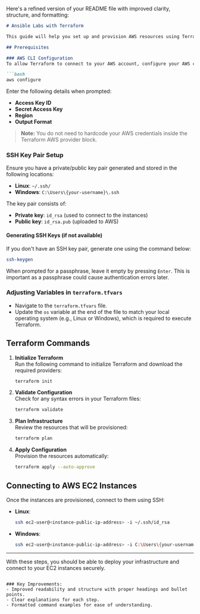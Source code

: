 Here's a refined version of your README file with improved clarity, structure, and formatting:

```markdown
# Ansible Labs with Terraform

This guide will help you set up and provision AWS resources using Terraform and Ansible. Follow the steps below to configure your environment and deploy infrastructure.

## Prerequisites

### AWS CLI Configuration
To allow Terraform to connect to your AWS account, configure your AWS credentials using the AWS CLI:

```bash
aws configure
```

Enter the following details when prompted:
- **Access Key ID**
- **Secret Access Key**
- **Region**
- **Output Format**

> **Note:** You do not need to hardcode your AWS credentials inside the Terraform AWS provider block.

### SSH Key Pair Setup
Ensure you have a private/public key pair generated and stored in the following locations:
- **Linux**: `~/.ssh/`
- **Windows**: `C:\Users\{your-username}\.ssh`

The key pair consists of:
- **Private key**: `id_rsa` (used to connect to the instances)
- **Public key**: `id_rsa.pub` (uploaded to AWS)

#### Generating SSH Keys (if not available)
If you don't have an SSH key pair, generate one using the command below:

```bash
ssh-keygen
```

When prompted for a passphrase, leave it empty by pressing `Enter`. This is important as a passphrase could cause authentication errors later.

### Adjusting Variables in `terraform.tfvars`
- Navigate to the `terraform.tfvars` file.
- Update the `os` variable at the end of the file to match your local operating system (e.g., Linux or Windows), which is required to execute Terraform.

## Terraform Commands

1. **Initialize Terraform**  
   Run the following command to initialize Terraform and download the required providers:
   ```bash
   terraform init
   ```

2. **Validate Configuration**  
   Check for any syntax errors in your Terraform files:
   ```bash
   terraform validate
   ```

3. **Plan Infrastructure**  
   Review the resources that will be provisioned:
   ```bash
   terraform plan
   ```

4. **Apply Configuration**  
   Provision the resources automatically:
   ```bash
   terraform apply --auto-approve
   ```

## Connecting to AWS EC2 Instances

Once the instances are provisioned, connect to them using SSH:

- **Linux**:
  ```bash
  ssh ec2-user@<instance-public-ip-address> -i ~/.ssh/id_rsa
  ```

- **Windows**:
  ```bash
  ssh ec2-user@<instance-public-ip-address> -i C:\Users\{your-username}\.ssh\id_rsa
  ```

---

With these steps, you should be able to deploy your infrastructure and connect to your EC2 instances securely.
```

### Key Improvements:
- Improved readability and structure with proper headings and bullet points.
- Clear explanations for each step.
- Formatted command examples for ease of understanding.